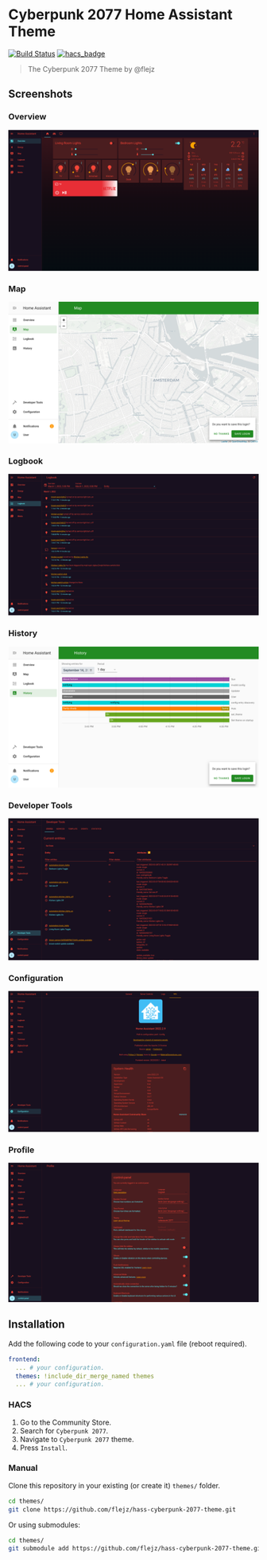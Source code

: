 # Cyberpunk 2077 Home Assistant Theme

[![Build Status](https://github.com/flejz/hass-cyberpunk-2077-theme/workflows/.github/workflows/workflow.yml/badge.svg)](https://github.com/flejz/hass-cyberpunk-2077-theme/actions)
[![hacs_badge](https://img.shields.io/badge/HACS-Default-orange.svg)](https://github.com/custom-components/hacs)

> The Cyberpunk 2077 Theme by @flejz

## Screenshots

### Overview

![Theme - Overview](docs/theme-overview.png)

### Map

![Theme - Map](docs/theme-map.png)

### Logbook

![Theme - Logbook](docs/theme-logbook.png)

### History

![Theme - History](docs/theme-history.png)

### Developer Tools

![Theme - Developer Tools](docs/theme-developer-tools.png)

### Configuration

![Theme - Configuration](docs/theme-configuration.png)

### Profile

![Theme - Profile](docs/theme-profile.png)

## Installation

Add the following code to your `configuration.yaml` file (reboot required).

```yaml
frontend:
  ... # your configuration.
  themes: !include_dir_merge_named themes
  ... # your configuration.
```

### HACS

1. Go to the Community Store.
2. Search for `Cyberpunk 2077`.
3. Navigate to `Cyberpunk 2077` theme.
4. Press `Install`.

### Manual

Clone this repository in your existing (or create it) `themes/` folder.

```bash
cd themes/
git clone https://github.com/flejz/hass-cyberpunk-2077-theme.git
```

Or using submodules:

```bash
cd themes/
git submodule add https://github.com/flejz/hass-cyberpunk-2077-theme.git
```

